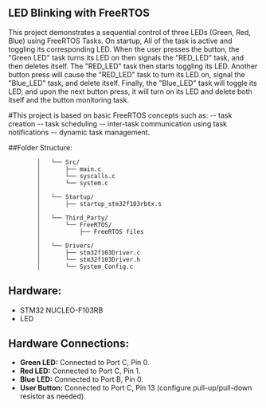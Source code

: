 ## LED Blinking with FreeRTOS

This project demonstrates a sequential control of three LEDs (Green, Red, Blue) using FreeRTOS Tasks. On startup, All of  the  task is active and toggling its corresponding LED. When the user presses the button, the "Green LED" task turns its LED on then signals the "RED_LED" task, and then deletes itself. The "RED_LED" task then starts toggling its LED. Another button press will cause the "RED_LED" task to turn its LED on, signal the "Blue_LED" task, and delete itself. Finally, the "Blue_LED" task will toggle its LED, and upon the next button press, it will turn on its LED and delete both itself and the button monitoring task.

#This project is based on basic FreeRTOS concepts such as:
				-- task creation
				-- task scheduling 
				-- inter-task communication using task notifications
				-- dynamic task management.

##Folder Structure: 

			│   └── Src/
			│       ├── main.c
			│       └── syscalls.c
			│       └── system.c
			│
			│   └── Startup/
			│       ├── startup_stm32f103rbtx.s
			│
			│   └── Third_Party/
			│   	└── FreeRTOS/
			│       	├── FreeRTOS files
			│
			│   └── Drivers/
			│       ├── stm32f103Driver.c
			│       └── stm32f103Driver.h
			│       └── System_Config.c



## Hardware:

* STM32 NUCLEO-F103RB
* LED

## Hardware Connections:

* **Green LED:** Connected to Port C, Pin 0.
* **Red LED:** Connected to Port C, Pin 1.
* **Blue LED:** Connected to Port B, Pin 0.
* **User Button:** Connected to Port C, Pin 13 (configure pull-up/pull-down resistor as needed).

